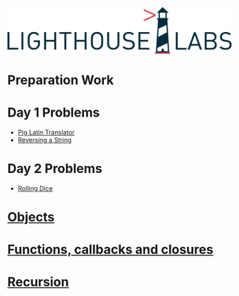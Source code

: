 ![](images/lighthouselabs-logo.png)
# Preparation Work 
# Day 1 Problems
- [Pig Latin Translator](https://github.com/79manuel/lighthouse-js-fundamentals/blob/master/Day_1/pigLatin.js)
- [Reversing a String](https://github.com/79manuel/lighthouse-js-fundamentals/blob/master/Day_1/reverseString.js)

# Day 2 Problems
- [Rolling Dice](https://github.com/79manuel/lighthouse-js-fundamentals/tree/master/Day_2)

# [Objects](https://github.com/79manuel/lighthouse-js-fundamentals/tree/master/Objects)

# [Functions, callbacks and closures](https://github.com/79manuel/lighthouse-js-fundamentals/tree/master/Functions%2C%20callbacks%2C%20closures)
# [Recursion](https://github.com/79manuel/lighthouse-js-fundamentals/tree/master/Recursion)